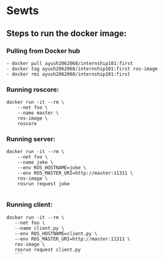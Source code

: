 # Sewts

## Steps to run the docker image:

### Pulling from Docker hub


```
- docker pull ayush2062068/internship101:first
- docker tag ayush2062068/internship101:first ros-image
- docker rmi ayush2062068/internship101:first

```

### Running roscore:

```
docker run -it --rm \
    --net foo \
    --name master \
    ros-image \
    roscore
```

### Running server:
```
docker run -it --rm \
    --net foo \
    --name joke \
    --env ROS_HOSTNAME=joke \
    --env ROS_MASTER_URI=http://master:11311 \
    ros-image \
    rosrun request joke
    
 ```
 
 ### Running client:
 ```
 docker run -it --rm \
    --net foo \
    --name client.py \
    --env ROS_HOSTNAME=client.py \
    --env ROS_MASTER_URI=http://master:11311 \
    ros-image \
    rosrun request client.py
    ```
